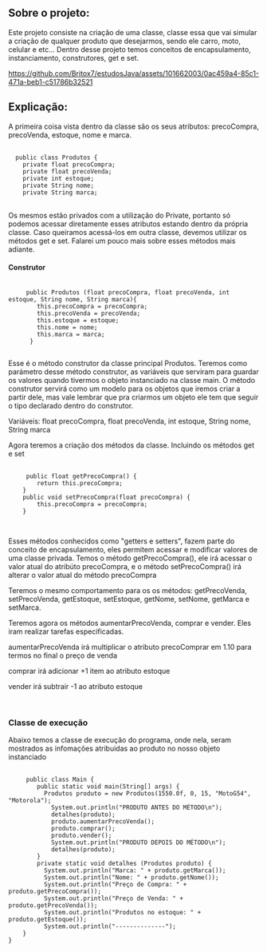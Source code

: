 <h2>Sobre o projeto:</h2>
<p>
  Este projeto consiste na criação de uma classe, classe essa que vai simular a criação de qualquer produto que desejarmos, sendo ele carro, moto, celular e etc...
  Dentro desse projeto temos conceitos de encapsulamento, instanciamento, construtores, get e set.
</p>

https://github.com/Britox7/estudosJava/assets/101662003/0ac459a4-85c1-471a-beb1-c51786b32521

<h2>
  Explicação:
</h2>
<p>
  A primeira coisa vista dentro da classe são os seus atributos: precoCompra, precoVenda, estoque, nome e marca.
</p>
<div class="snippet-clipboard-content notranslate position-relative overflow-auto"><pre class="notranslate">
  <code>
  public class Produtos {
    private float precoCompra;
    private float precoVenda;
    private int estoque;
    private String nome;
    private String marca;
</code>
</div>
<p>
   Os mesmos estão privados com a utilização do Private, portanto só podemos acessar diretamente esses atributos estando dentro da própria classe. 
   Caso queiramos acessá-los em outra classe, devemos utilizar os métodos get e set. Falarei um pouco mais sobre esses métodos mais adiante. 
</p>

<h4>Construtor</h4>
<div class="snippet-clipboard-content notranslate position-relative overflow-auto"><pre class="notranslate">
  <code>
     public Produtos (float precoCompra, float precoVenda, int estoque, String nome, String marca){
        this.precoCompra = precoCompra;
        this.precoVenda = precoVenda;
        this.estoque = estoque;
        this.nome = nome;
        this.marca = marca;
      }
  </code>
</div> 
  <p>
    Esse é o método construtor da classe principal Produtos.
    Teremos como parámetro desse método construtor, as variáveis que serviram para guardar os valores quando tivermos o objeto instanciado na classe main.
    O método construtor servirá como um modelo para os objetos que iremos criar a partir dele, mas vale lembrar que pra criarmos um objeto ele tem que seguir
    o tipo declarado dentro do construtor.
  </p>
  <p>Variáveis: float precoCompra, float precoVenda, int estoque, String nome, String marca</p>

  <p>
    Agora teremos a criação dos métodos da classe. Incluindo os métodos get e set
  </p>

  <div class="snippet-clipboard-content notranslate position-relative overflow-auto"><pre class="notranslate">
    <code>
     public float getPrecoCompra() {
        return this.precoCompra;
    }
    public void setPrecoCompra(float precoCompra) {
        this.precoCompra = precoCompra;
    }
     </code>
  </div>

  <p>
    Esses métodos conhecidos como "getters e setters", fazem parte do conceito de encapsulamento, eles permitem acessar e modificar valores de uma classe privada.
    Temos o método getPrecoCompra(), ele irá acessar o valor atual do atribúto precoCompra, e o método setPrecoCompra() irá alterar o valor atual do método
    precoCompra
  </p>

  <p>
    Teremos o mesmo comportamento para os os métodos: getPrecoVenda, setPrecoVenda, getEstoque, setEstoque, getNome, setNome, getMarca e setMarca.
  </p>
  
  <p>
    Teremos agora os métodos aumentarPrecoVenda, comprar e vender. Eles iram realizar tarefas especificadas.
  </p>
  <p>
    aumentarPrecoVenda irá multiplicar o atributo precoComprar em 1.10 para termos no final o preço de venda
  </p>
  <p>
    comprar irá adicionar +1 item ao atributo estoque
  </p>  
  <p>
    vender irá subtrair -1 ao atributo estoque
  </p>

  </br>

  <h3>Classe de execução</h3>
  <p>Abaixo temos a classe de execução do programa, onde nela, seram mostrados as infomações atribuidas ao produto no nosso objeto instanciado</p>

  <div class="snippet-clipboard-content notranslate position-relative overflow-auto"><pre class="notranslate">
  <code>
     public class Main {
        public static void main(String[] args) {
          Produtos produto = new Produtos(1550.0f, 0, 15, "MotoG54", "Motorola");
            System.out.println("PRODUTO ANTES DO MÉTODO\n");
            detalhes(produto);
            produto.aumentarPrecoVenda();
            produto.comprar();
            produto.vender();
            System.out.println("PRODUTO DEPOIS DO MÉTODO\n");
            detalhes(produto);
        }
        private static void detalhes (Produtos produto) {
          System.out.println("Marca: " + produto.getMarca());
          System.out.println("Nome: " + produto.getNome());
          System.out.println("Preço de Compra: " + produto.getPrecoCompra());
          System.out.println("Preço de Venda: " + produto.getPrecoVenda());
          System.out.println("Produtos no estoque: " + produto.getEstoque());
          System.out.println("--------------");
    }
}
  </code>
</div>
  
